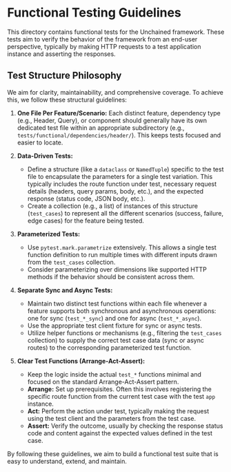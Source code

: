 # Functional Testing Guidelines

This directory contains functional tests for the Unchained framework. These tests aim to verify the behavior of the framework from an end-user perspective, typically by making HTTP requests to a test application instance and asserting the responses.

## Test Structure Philosophy

We aim for clarity, maintainability, and comprehensive coverage. To achieve this, we follow these structural guidelines:

1.  **One File Per Feature/Scenario:** Each distinct feature, dependency type (e.g., Header, Query), or component should generally have its own dedicated test file within an appropriate subdirectory (e.g., `tests/functional/dependencies/header/`). This keeps tests focused and easier to locate.

2.  **Data-Driven Tests:**

    - Define a structure (like a `dataclass` or `NamedTuple`) specific to the test file to encapsulate the parameters for a single test variation. This typically includes the route function under test, necessary request details (headers, query params, body, etc.), and the expected response (status code, JSON body, etc.).
    - Create a collection (e.g., a list) of instances of this structure (`test_cases`) to represent all the different scenarios (success, failure, edge cases) for the feature being tested.

3.  **Parameterized Tests:**

    - Use `pytest.mark.parametrize` extensively. This allows a single test function definition to run multiple times with different inputs drawn from the `test_cases` collection.
    - Consider parameterizing over dimensions like supported HTTP methods if the behavior should be consistent across them.

4.  **Separate Sync and Async Tests:**

    - Maintain two distinct test functions within each file whenever a feature supports both synchronous and asynchronous operations: one for sync (`test_*_sync`) and one for async (`test_*_async`).
    - Use the appropriate test client fixture for sync or async tests.
    - Utilize helper functions or mechanisms (e.g., filtering the `test_cases` collection) to supply the correct test case data (sync or async routes) to the corresponding parameterized test function.

5.  **Clear Test Functions (Arrange-Act-Assert):**
    - Keep the logic inside the actual `test_*` functions minimal and focused on the standard Arrange-Act-Assert pattern.
    - **Arrange:** Set up prerequisites. Often this involves registering the specific route function from the current test case with the test `app` instance.
    - **Act:** Perform the action under test, typically making the request using the test client and the parameters from the test case.
    - **Assert:** Verify the outcome, usually by checking the response status code and content against the expected values defined in the test case.

By following these guidelines, we aim to build a functional test suite that is easy to understand, extend, and maintain.
